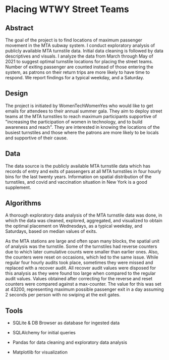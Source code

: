 # Placing WTWY Street Teams 

## Abstract 

The goal of the project is to find locations of maximum passenger movement in the MTA subway system. I conduct exploratory analysis of publicly available MTA turnstile data. Initial data cleaning is followed by data descriptives and visuals. I analyze the data from March through May of 2021 to suggest optimal turnstile locations for placing the street teams. Number of exiting passenger are counted instead of those entering the system, as patrons on their return trips are more likely to have time to respond. We report findings for a typical weekday, and a Saturday.

## Design 

The project is initiated by WomenTechWomenYes who would like to get emails for attendees to their annual summer gala. They aim to deploy street teams at the MTA turnstiles to reach maximum participants supportive of "increasing the participation of women in technology, and to build awareness and reach". They are interested in knowing the locations of the busiest turnstiles and those where the patrons are more likely to be locals and supportive of their cause.

## Data

The data source is the publicly available MTA turnstile data which has records of entry and exits of passengers at all MTA turnstiles in four hourly bins for the last twenty years. Information on spatial distribution of the turnstiles, and covid and vaccination situation in New York is a good supplement.

## Algorithms

A thorough exploratory data analysis of the MTA turnstile data was done, in which the data was cleaned, explored, aggregated, and visualized to obtain the optimal placement on Wednesdays, as a typical weekday, and Saturdays, based on median values of exits.

As the MTA stations are large and often span many blocks, the spatial unit of analysis was the turnstile. Some of the turnstiles had reverse counters due to which later cumulative counts were smaller than earlier ones. Also, the counters were reset on occasions, which led to the same issue. While regular four hourly audits took place, sometimes they were missed and replaced with a recover audit. All recover audit values were disposed for this analysis as they were found too large when compared to the regular audit values. Values obtained after correcting for the reverse and reset counters were compared against a max-counter. The value for this was set at 43200, representing maximum possible passenger exit in a day assuming 2 seconds per person with no swiping at the exit gates.

## Tools
 - SQLite & DB Browser as database for ingested data

 - SQLAlchemy for initial queries

 - Pandas for data cleaning and exploratory data analysis

 - Matplotlib for visualization
